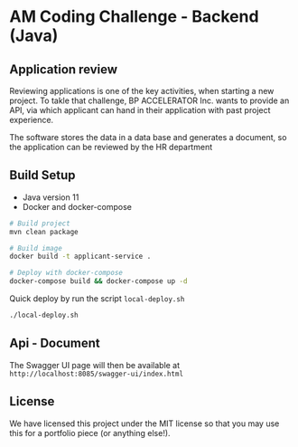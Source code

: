 # AM Coding Challenge - Backend (Java)

## Application review

Reviewing applications is one of the key activities, when starting a new project.
To takle that challenge, BP ACCELERATOR Inc. wants to provide an API, via which applicant can hand in their application with past project experience.

The software stores the data in a data base and generates a document, so the application can be reviewed by the HR department

## Build Setup
- Java version 11
- Docker and docker-compose

``` bash
# Build project
mvn clean package

# Build image
docker build -t applicant-service .

# Deploy with docker-compose
docker-compose build && docker-compose up -d
```

Quick deploy by run the script `local-deploy.sh`
``` bash
./local-deploy.sh
```

## Api - Document
The Swagger UI page will then be available at `http://localhost:8085/swagger-ui/index.html`

## License

We have licensed this project under the MIT license so that you may use this for a portfolio piece (or anything else!).

